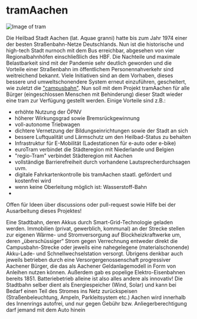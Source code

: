 # tramAachen
![Image of tram](https://upload.wikimedia.org/wikipedia/commons/thumb/4/49/ASEAG_1006.JPG/1200px-ASEAG_1006.JPG)

Die Heilbad Stadt Aachen (lat. Aquae granni) hatte bis zum Jahr 1974 einer der besten Straßenbahn-Netze Deutschlands. Nun ist die historische und high-tech Stadt nurnoch mit dem Bus erreichbar, abgesehen von vier Regionalbahnhöfen einschließlich des HBF. Die Nachteile und maximale Belastbarkeit sind mit der Pandemie sehr deutlich geworden und die Vorteile einer Straßenbahn im öffentlichem Personennahverkehr sind weitreichend bekannt. Viele Initiativen sind an dem Vorhaben, dieses bessere und umweltschonendere System erneut einzuführen, gescheitert, wie zuletzt die ["campusbahn"](https://de.wikipedia.org/wiki/Campusbahn). Nun soll mit dem Projekt tramAachen für alle Bürger (eingeschlossen Menschen mit Behinderung) dieser Stadt wieder eine tram zur Verfügung gestellt werden. Einige Vorteile sind z.B.:

* erhöhte Nutzung der ÖPNV
* höherer Wirkungsgrad sowie Bremsrückgewinnung
* voll-autonome Triebwagen
* dichtere Vernetzung der Bildungseinrichtungen sowie der Stadt an sich 
* bessere Luftqualität und Lärmschutz um den Heilbad-Status zu behalten
* Infrastruktur für E-Mobilität (Ladestationen für e-auto oder e-bike)
* euroTram verbindet die Städteregion mit Niederlande und Belgien
* "regio-Tram" verbindet Städteregion mit Aachen
* vollständige Barrierefreiheit durch vorhandene Lautsprecherdurchsagen uvm.
* digitale Fahrkartenkontrolle bis tramAachen staatl. gefördert und kostenfrei wird
* wenn keine Oberleitung möglich ist: Wasserstoff-Bahn
* 

Offen für Ideen über discussions oder pull-request sowie Hilfe bei der Ausarbeitung dieses Projektes! 

Eine Stadtbahn, deren Akkus durch Smart-Grid-Technologie geladen werden. Immobilien (privat, gewerblich, kommunal) an der Strecke stellen zur eigenen Wärme- und Stromversorgung auf Blockheizkraftwerke um, deren „überschüssiger“ Strom gegen Verrechnung entweder direkt die Campusbahn-Strecke oder jeweils eine nahegelegene (materialschonende) Akku-Lade- und Schnellwechselstation versorgt. Übrigens denkbar auch jeweils betrieben durch eine Versorgergenossenschaft progressiver Aachener Bürger, die das als Aachener Geldanlagemodell in Form von Anleihen nutzen können. Außerdem gab es popelige Elektro-Eisenbahnen bereits 1851. Batteriebetrieb alleine ist also alles andere als innovativ!
Die Stadtbahn selber dient als Energiespeicher (Wind, Solar) und kann bei Bedarf einen Teil des Stromes ins Netz zurückspeisen (Straßenbeleuchtung, Ampeln, Parkleitsystem etc.)
Aachen wird innerhalb des Innenrings autofrei, und nur gegen Gebühr bzw. Anliegerberechtigung darf jemand mit dem Auto hinein

